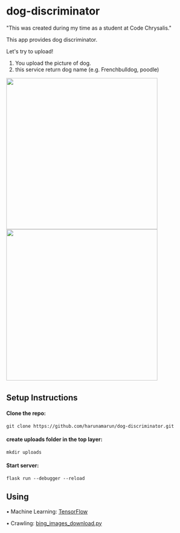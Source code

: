 # dog-discriminator

"This was created during my time as a student at Code Chrysalis."

This app provides dog discriminator.

Let's try to upload!

1. You upload the picture of dog.
2. this service return dog name (e.g. Frenchbulldog, poodle)

<img src="https://user-images.githubusercontent.com/56245555/75405959-8a421b80-5952-11ea-8235-6b3d220c11aa.png" width="400px">
<img src="https://user-images.githubusercontent.com/56245555/75406645-4fd97e00-5954-11ea-9445-71b088e98666.png" width="400px">　

## Setup Instructions

#### Clone the repo:

```
git clone https://github.com/harunamarun/dog-discriminator.git
```

#### create uploads folder in the top layer:

```
mkdir uploads
```

#### Start server:

```
flask run --debugger --reload
```

## Using

• Machine Learning: <a href=https://www.tensorflow.org> TensorFlow </a>

• Crawling: <a href=https://gist.githubusercontent.com/SellersEvan/420aa58176e6aed3b043b034f010f2d5/raw/151f93c52d42301ee1149ee785c9ed5ba66902e1> bing_images_download.py</a>
